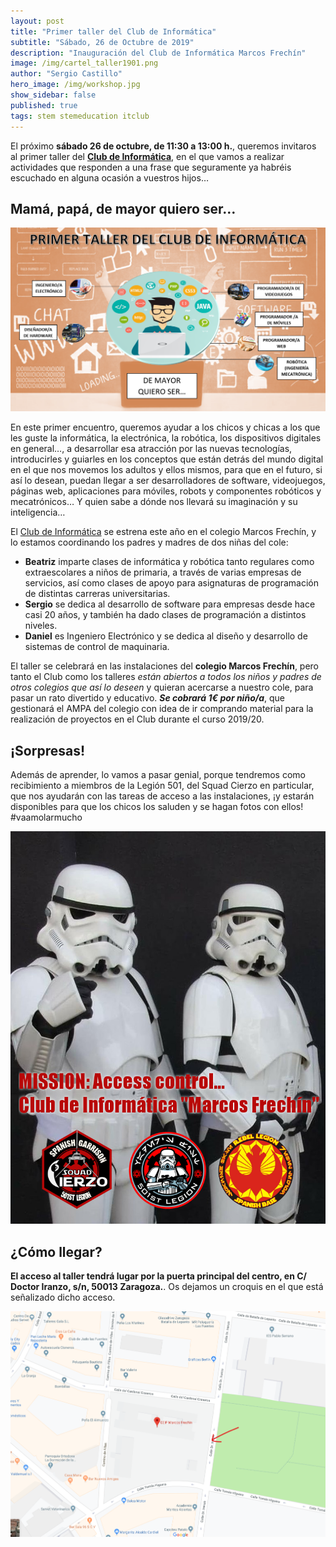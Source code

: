 ```yaml
---
layout: post
title: "Primer taller del Club de Informática"
subtitle: "Sábado, 26 de Octubre de 2019"
description: "Inauguración del Club de Informática Marcos Frechín"
image: /img/cartel_taller1901.png
author: "Sergio Castillo"
hero_image: /img/workshop.jpg
show_sidebar: false
published: true
tags: stem stemeducation itclub
---
```


El próximo **sábado 26 de octubre, de 11:30 a 13:00 h.**, queremos invitaros al primer taller del [**Club de Informática**](/), en el que vamos a realizar actividades que responden a una frase que seguramente ya habréis escuchado en alguna ocasión a vuestros hijos…

## Mamá, papá, de mayor quiero ser…

![Taller1901](/img/cartel_taller1901.png)

En este primer encuentro, queremos ayudar a los chicos y chicas a los que les guste la informática, la electrónica, la robótica, los dispositivos digitales en general…, a desarrollar esa atracción por las nuevas tecnologías, introducirles y guiarles en los conceptos que están detrás del mundo digital en el que nos movemos los adultos y ellos mismos, para que en el futuro, si así lo desean, puedan llegar a ser desarrolladores de software, videojuegos, páginas web, aplicaciones para móviles, robots y componentes robóticos y mecatrónicos… Y quien sabe a dónde nos llevará su imaginación y su inteligencia…

El [Club de Informática](/) se estrena este año en el colegio Marcos Frechín, y lo estamos coordinando los padres y madres de dos niñas del cole: 

- **Beatriz** imparte clases de informática y robótica tanto regulares como extraescolares a niños de primaria, a través de varias empresas de servicios, así como clases de apoyo para asignaturas de programación de distintas carreras universitarias.
- **Sergio** se dedica al desarrollo de software para empresas desde hace casi 20 años, y también ha dado clases de programación a distintos niveles.
- **Daniel** es Ingeniero Electrónico y se dedica al diseño y desarrollo de sistemas de control de maquinaria.

El taller se celebrará en las instalaciones del **colegio Marcos Frechín**, pero tanto el Club como los talleres *están abiertos a todos los niños y padres de otros colegios que así lo deseen* y quieran acercarse a nuestro cole, para pasar un rato divertido y educativo. **_Se cobrará 1€ por niño/a_**, que gestionará el AMPA del colegio con idea de ir comprando material para la realización de proyectos en el Club durante el curso 2019/20.

## ¡Sorpresas!

Además de aprender, lo vamos a pasar genial, porque tendremos como recibimiento a miembros de la Legión 501, del Squad Cierzo en particular, que nos ayudarán con las tareas de acceso a las instalaciones, ¡y estarán disponibles para que los chicos los saluden y se hagan fotos con ellos! #vaamolarmucho

![Mapa acceso Marcos Frechín](/img/accessControl.jpg)

## ¿Cómo llegar?

**El acceso al taller tendrá lugar por la puerta principal del centro, en C/ Doctor Iranzo, s/n, 50013 Zaragoza.**. Os dejamos un croquis en el que está señalizado dicho acceso.

![Mapa acceso Marcos Frechín](/img/mapa_acceso.png)